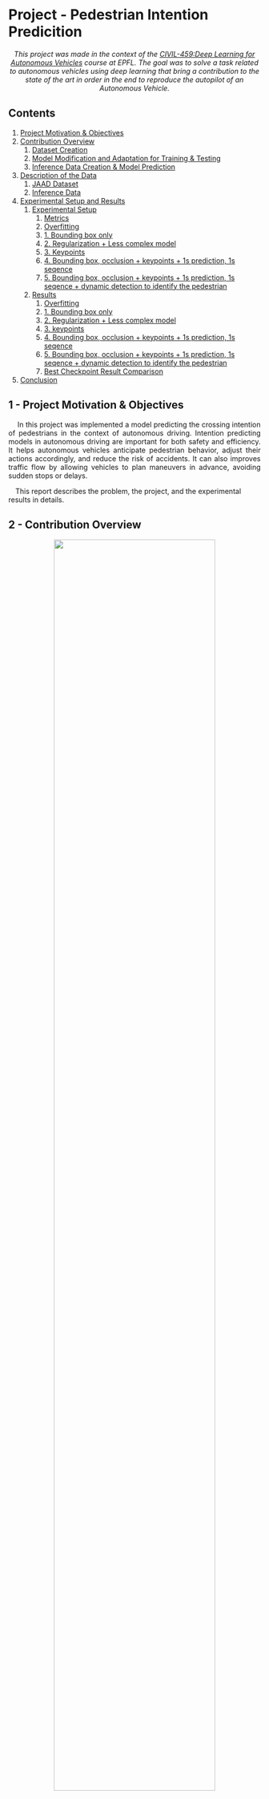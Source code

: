 # Project - Pedestrian Intention Predicition 

*<p style="text-align: center;">This project was made in the context of the [CIVIL-459:Deep Learning for Autonomous Vehicles](https://edu.epfl.ch/coursebook/en/deep-learning-for-autonomous-vehicles-CIVIL-459) course at EPFL. The goal was to solve a task related to autonomous vehicles using deep learning that bring a contribution to the state of the art in order in the end to reproduce the autopilot of an Autonomous Vehicle.</p>*

## Contents

1. [Project Motivation & Objectives](#1---project-motivation--objectives)
2. [Contribution Overview](#2---contribution-overview)
    1. [Dataset Creation](#21---dataset-creation)
    2. [Model Modification and Adaptation for Training & Testing](#22---model-modification-and-adaptation-for-training--testing)
    3. [Inference Data Creation & Model Prediction](#23---inference-data-creation--model-prediction)
3. [Description of the Data](#3---description-of-the-data)
    1. [JAAD Dataset](#31---jaad-dataset)
    2. [Inference Data](#32---inference-data)
4. [Experimental Setup and Results](#4---experimental-setup-and-results)
    1. [Experimental Setup](#41---experiments-setup)
        1. [Metrics](#411---metrics)
        2. [Overfitting](#412---overfitting)
        3. [1. Bounding box only](#1-bounding-box-only)
        4. [2. Regularization + Less complex model](#2-regularization--less-complex-model)
        5. [3. Keypoints](#3-keypoints)
        6. [4. Bounding box, occlusion + keypoints + 1s prediction, 1s seqence](#4-bounding-box-occlusion--keypoints--1s-prediction-1s-seqence)
        7. [5. Bounding box, occlusion + keypoints + 1s prediction, 1s seqence + dynamic detection to identify the pedestrian](#5-bounding-box-occlusion--keypoints--1s-prediction-1s-seqence--dynamic-detection-to-identify-the-pedestrian)
    2. [Results](#results)
        1. [Overfitting](#overfitting)
        2. [1. Bounding box only](#1-bounding-box-only-1)
        3. [2. Regularization + Less complex model](#2-regularization--less-complex-model-1)
        4. [3. keypoints](#3-keypoints-1)
        5. [4. Bounding box, occlusion + keypoints + 1s prediction, 1s seqence](#4-bounding-box-occlusion--keypoints--1s-prediction-1s-seqence-1)
        6. [5. Bounding box, occlusion + keypoints + 1s prediction, 1s seqence + dynamic detection to identify the pedestrian](#5-bounding-box-occlusion--keypoints--1s-prediction-1s-seqence--dynamic-detection-to-identify-the-pedestrian-1)
        7. [Best Checkpoint Result Comparison](#best-checkpoint-result-comparison)
5. [Conclusion](#conclusion)



## 1 - Project Motivation & Objectives

<div style="text-align: justify">&emsp; In this project was implemented a model predicting the crossing intention of pedestrians in the context of autonomous driving. Intention predicting models in autonomous driving are important for both safety and efficiency. It helps autonomous vehicles anticipate pedestrian behavior, adjust their actions accordingly, and reduce the risk of accidents. It can also improves traffic flow by allowing vehicles to plan maneuvers in advance, avoiding sudden stops or delays.</div>

&emsp;This report describes the problem, the project, and the experimental results in details.
## 2 - Contribution Overview

<p align="center">
    <img src="./images/Network_Architecture.jpg" width="80%" height="80%"/>
</p>

<div style="text-align: justify"> &emsp; To solve the problem we're assigned, we choose to base our model on the [MotionBert](https://github.com/Walter0807/MotionBERT), a current state of the art model for 3D pose estimation and action recognition. While some of those tasks are not directly related to our problem, we believe that the part of the model implemented for action recognition could be adapted to our problem. In this project, our contribution is to adatpt the already existing MotionBert model to take as input 2D keyposes and bounding boxes, and to predict Crossing/Not-Crossing.</div>

### 2.1 - Dataset Creation

<p align="center">
    <img src="./images/Dataset_Creation.jpg" width="30%" height="30%"/>
</p>


<div style="text-align: justify"> &emsp; Our Dataset is based on the JAAD Database, a video Database with annotations often used to train Deep Learning models in the context of autonomous driving. The motivations for choosing such a Database will be further developped in the next section. To get started, a first step was to understand the structure of the Database, and to get familiar with the annotations. As our model needs sequences of specific data only from relevant pedestrians, a new Dataset was created to best fit our needs. Most of the annotations provided by the Database were discarded only to keep a few such as bounding boxes and occlusion. The Dataset was then organized in sequences of 1 seconds, overlapping each other by 0.5 second to best capture the motion of the pedestrian. Since the JAAD model provides a label Crossing/Not-Crossing for each frame, a new label per sequence was created and assigned to the sequence if at least one frame of the sequence was labeled as Crossing.</div>

<div style="text-align: justify">&emsp; After training and testing the model only with the bounding boxes, it was realized that we would need much more data to get better, and more accurate results. To this end, keypoints of the pedestrians generated by OpenPifPaf for each JAAD video were added to the Dataset. In order to do so, and since the kypoints generation was a long process, a checkpoint file system was implemented to save the new keypoints after each video analyzed. In order to correspond the keypoints to the right JAAD bounding box, a cross check had to be implemented for each frame analized to make sure that the keypoints corresponded to the right bounding box.</div>

<div style="text-align: justify">&emsp; To better analyse the newly created Dataset, and the results of our model, specific functions were created to visualize the Dataset, and to get statistics on it. The Dataset was then split into a training set and a testing set, while making sure that all the sequences corresponding to the same video were in the same set to avoid prediction in the testing set of training data which would bias ou estimate of the accuracy.</div>

### 2.2 - Model Modification and Adaptation for Training & Testing

<p align="center">
    <img src="./images/Training.jpg" width="50%" height="50%"/>
</p>
 
<div style="text-align: justify">&emsp; To begin this part, time was spent to get acquainted with MotionBert and run main functions created for this specific model such as the training or the testing. This step was important to get a more precise idea the current structure and work needed, of the functions to implement to adapt to our needs, and the ones to get rid of.</div> 

<div style="text-align: justify">&emsp; To process and extract data from the Dataset pickle file previously created and intended for our model, we created new Dataset subclasses (for bounding boxes only, for keypoints only and for bounding boxes & 2D keypoints) returning the data in the right format for the training and testing DataLoader was created.</div>

<div style="text-align: justify">&emsp; A new training file was created implementing the important training, validating and evaluating function (to respectively train, test and evaluate the network). This training file was modified to take into account the new Dataset subclasses, and a new specific configuration file JAAD_train.yaml previously created to store the network specifications and choosen training parameters. 

In the training function we implemented a system to save the latest_epoch checkpoint, in order to be able to resume to it whenever we wanted, and a system that saves the best checkpoint (the one with the best accuracy).

We also used tensorboard to create logs monitoring 3 metrics : the loss, the accuracy and the f1-score, this way we can use the tensorboard interface to visualizate the evolution of those score through the epoch for both training and testing.

Finally we also used tensorboard to create a model visualization in order to explore freely in a visual interface the characteristic and structure of the model.</div> 

### 2.3 - Inference Data Creation & Model Prediction

<p align="center">
    <img src="./images/Inference.jpg" width="50%" height="50%"/>
</p>

<div style="text-align: justify">&emsp; In order to run inference, the created model needs as input 2D keypoints, bounding boxes and occlusion. Since this is not provided in the video for inference, it had to be created. To generate this data, a new function was created to run OpenPifPaf on the video, and to store the generated keypoints and bounding boxes in a pickle file, and the keypoints are then processed in another function to best adapt to the model's input.</div>

<div style="text-align: justify">&emsp; A new inference file (containing the above functions) was created to make predictions on any video, and the to save them in a json file. This file was also modified to support a new Dataset subclasses KPInfDataset loading the pickle file storing the inference data extracted from the inference video. This file allows to run the model on the processed inference data, and to save the predictions with their correspondant pedestrian bounding box in a json file.</div>

<div style="text-align: justify">&emsp; To visualize and better evaluate the results of the inference, a new function was created to draw the bounding boxes on the video with the predicted labels, and to save it as a new video. To do, this function takes as input the inference video, and the json file containing the predictions.</div>

## 3 - Description of the Data

### 3.1 - JAAD Dataset

The pickle datafile contaning the JAAD dataset processed for our model has the following dictionnary structure:
``` 
'annotations': 
    'vid_id'(str): 
        'num_frames':               int
        'width':                    int
        'height':                   int
        'ped_annotations':          list (dict)
            'ped_id'(str):              list (dict)
                'old_id':                   str
                'frames':                   list (int)
                'occlusion':                list (int)
                'bbox':                     list ([x1 (float), y1 (float), x2 (float), y2 (float)])
                '2dkp':                     list (array(array))
                'cross':                    int
'split': 
    'train_ID':     list (str)
    'test_ID':      list (str)
'ckpt': str
'seq_per_vid': list (int)
```

Dictionnary keys :
- `'annotations'` - list of video dictionnaries used for training and testing the model
- `'vid_id' (str)` - dictionnary of the properties for the video `'vid_id'`
- `'width'` - width of the video `'vid_id'`
- `'height'` - height of the video `'vid_id'`
- `'ped_annotations' (str)` - list of pedestrians in the video `'vid_id'`
- `'ped_id (str)'` - list of sequences annotations dictionnaries for pedestrian `'ped_id (str)'`
- `'old_id'` - default `'old_id'` from the JAAD Database
- `'frames'` - list of frame number relative to the video `'vid_id'` contained in the current sequence
- `'occlusion'` - list of occlusion for all the frames contained in the current sequence containing the frames `'frames'`
- `'bbox'` - list of bounding boxes for all the frames contained in the current sequence containing the frames `'frames'`
- `'2dkp'` - list of arrays of 2D keypoints for all the frames contained in the current sequence containing the frames `'frames'`
- `'cross'` - label cross (0 or 1) for the current sequence containing the frames `'frames'`
- `'split'` - dictionnary with the `'train_ID'` and `'test_ID'`
- `'train_ID'` - list of `'vid_id'` contained in the training set (80% of the data)
- `'test_ID'` - list of `'vid_id'` contained in the testing set (20% of the data)
- `'ckpt'` - last `'vid_id'` that was being processed
- `'seq_per_vid'` - list of number of sequences per video for all videos


### 3.2 - Inference Data

Dictionary structure:
```
'vid_id':           str
'num_seq':          int
'forecast_step':    int
'nbr_frame_seq':    int
'total_frame_vid':  int
'width':            int
'height':           int
'per_seq_ped':      list (list (int))
'ped_annotations':      list (dict) 
    'frames':               list (int)
    'occlusion':            list (int)
    'bbox':                 list ([x1 (float), y1 (float), x2 (float), y2 (float)])
    '2dkp':                 list (array(array))
```

Dictionnary keys :
- `'vid_id'` - filename of the inference video without extension
- `'num_seq'` - number of sequences created
- `'forecast_step'` - overlap step between sequences
- `'nbr_frame_seq'` - number of frames per sequences
- `'total_frame_vid'` - total number of frames in the video
- `'width'` - width of the inference video
- `'height'` - height of the inference video
- `'per_seq_ped'` - list of list of index of pedestrian for each sequence
- `'ped_annotations'` - list of pedestrians in the inference video
- `'frames'` - list of frame number relative to the inference video contained in the current sequence of the current pedestrian
- `'occlusion'` - list of occlusion for the current pedestrian for all the frames contained in the current sequence containing the frames `'frames'`
- `'bbox'` - list of bounding boxes for the current pedestrian for all the frames contained in the current sequence containing the frames `'frames'`
- `'2dkp'` - list of arrays of 2D keypoints for the current pedestrian for all the frames contained in the current sequence containing the frames `'frames'`


## 4 - Experimental Setup and Results

<div style="text-align: justify">&emsp; During the conception of this project, we had to make some experiments to find the best model for our problem. This section will describe the experiments we made and the results we obtained.</div>

### 4.1 - Experiments Setup

#### 4.1.1 - Metrics

&emsp; To evaluate the performances of our model, **three main metrics** were used: the ***loss***, the ***accuracy*** and the ***F1 score***.

<div style="text-align: justify">&emsp;The loss is computed by the model during both the training and the testing. We compute a CrossEntropyLoss for our model. The accuracy is the percentage of correct prediction made by the model both on the training set and the testing set. To make the prediction we choose the class (crossing or not crossing) that get the highest softmax probability. This way of computing the loss and accuracy may create what we observe in the result : the fact that for the training the loss increase but the accuracy stays pretty much constant. The F1 score is the harmonic mean of the precision and recall. The precision is the percentage of correct positive prediction made by the model. The recall is the percentage of positive prediction made by the model that are correct. We compute the F1 measure also on the training and testing set. However we start using the F1 measure latter in the experimental process so for the 2 first experiment, we don't have f1-score data</div>

#### 4.1.2 - Overfitting 

<div style="text-align: justify">&emsp; To make sure our system could model the problem, we first made sure that it was able to overfit a small portion of the training set. A small training set of 10 sequences was used and the model was trained for 20 epochs. It was observed that the model was able to overfit the training set, and it was thus concluded that data could be modeled by our system.</div>

#### 1. Bounding box only
<div style="text-align: justify">&emsp; The first idea we had was to trying to give to the model only the bounding boxes of the pedestrian. It contains the position of the pedestrian in the image, thus we thought that it could be enough for the model to predict the crossing intention (most of the time the car has a camera from the point of view of the driver then the relative position of a pedestrian in the image could be good enough to predict his intention).
We used scitas and google collab to generate the Dataset and train the model. We also used the same hypeparameters as the one used in the original paper and we juste changed the dimension of the input and output of the network.</div>

#### 2. Regularization + Less complex model
<div style="text-align: justify">&emsp; The result of the first experiment was satisfying. However it was quickly overfitting thus we thought that the model was maybe too complex for our problem. We decided to use a less complex model and to add some regularization.</div>

<div style="text-align: justify">&emsp; To do so, we looked into the structure of the model in the original paper and using tensorboard visualization and we noticed that the model was composed of 5 blocks of spatial and temporal encoding layers in the original architecture. This seems to be too much taking into account the fact that with only the bounding box as input, the model has less information to process. We decided to reduce the number of blocks to 2. We also added some regularization to the model by increasing the weight decay and the dropout rate.</div>

#### 3. Keypoints
<div style="text-align: justify">&emsp; The second experiment shows encouraging result, but we wanted to try improving the accuracy even more. Thus we decided to give more information to the model and we decided to use 2D pose keypoints to the input of the model. As we don't have keypoints in JAAD, we used openpifpaf to estimate them for all the videos.</div>

<div style="text-align: justify">&emsp;We thought that it could help the model to better understand the position of the pedestrian, more specificaly the model would be then able to understand aspect of the pedestrian like when it looks or notices the car, the way his body is oriented, etc. Moreover, the structure of MotionBert was originally trained to use keypoints as input, so we thought that it could be a good idea to use them.</div>

#### 4. Bounding box, occlusion + keypoints + 1s prediction, 1s seqence:
<div style="text-align: justify">&emsp;The third experiment achieved a better accuracy and a good f1-score. However, we noticed that some for frame for different pedestrians openpifpaf wasn't able to detect the pose and thus the model didn't had information even on the location of the pedestrian for those frames. We then thought that a good idea would be to provide the ground thruth bounding boxes given in the JAAD dataset to the model. We also provided the model the occlusion score, so it can have more informations about why keypoints could be occluded and it can learn when to focus on the bounding box.</div>

<div style="text-align: justify">&emsp; We also tried to increase the prediction fame to 1 second in the future instead of 0.5 second. We thought that it could help the model to better understand the intention of the pedestrian and we try to use 1 second for prediction instead of 2 second, to allow the model to generalize better</div>

#### 5. Bounding box, occlusion + keypoints + 1s prediction, 1s seqence + dynamic detection to identify the pedestrian:

<div style="text-align: justify">&emsp; As a last experiment result were less good that what we previously add, we decided to try to use a dynamic detection to identify the pedestrian in the video, instead of the constant method we were using, in order to reduce the potential error we could have in the identification of the pedestrian. Before that the usage of a constant threshold to identify the correspondancy between the bouding box given by JAAD and the keypoints given by openpifpaf may cause error in the identification process. To solve that, we used the dynamic distances between keypoints and bounding boxes to identify the pedestrian.</div>

### Results

#### Overfitting :

![overfitting](./images/overfitting.png)

As we can see on the plot, the model is able to overfit on a little training set. We achieved an accuracy of 100%, F1 of 1 and a loss of 0. This is a good sign that the model is able to learn.

#### 1. Bounding box only

- <u>during training :</u>

![training plot 1](./images/exp1.png)

- <u>discussion :</u> 

<div style="text-align: justify">&emsp;The result are pretty satisfying for a first experiment. We're able to achieve an accuracy of 70 % in average only with the bounding box. However, we can see that the model is overfitting very quickly. We think that it's because the model is too complex for the low complexity input.</div> 

<div style="text-align: justify">&emsp;For the next experiment we decided to try to reduce the complexity of the model and to add some regularization in order to try solving the overfitting problem.</div>

#### 2. Regularization + Less complex model

- <u>during training :</u>

![training plot 2](./images/exp2.png)

- <u>discussion :</u> 

<div style="text-align: justify">&emsp; As we can see on the result, We achieve to reduce the overfitting of the model by doing this (training accuracy around 75% instead of 82% at the epoch 50) and we even increased the accuracy on the testing set.</div>

<div style="text-align: justify">&emsp; As a next step we thought that giving the model more information could help him to better understand the problem. Thus we decided to try to give him the keypoints of the pedestrian.</div>


#### 3. keypoints

- <u>during training :</u>

![training plot 3](./images/exp3.png)

- <u>discussion :</u>

<div style="text-align: justify">&emsp; The result shows us significant improvement by using 2D keypoint instead of the bounding boxes, we managed to achieve better average and final accuracy and the loss is better. We start monitoring the f1-score and we can see that it is also a satisfying.</div>

<div style="text-align: justify">&emsp; However we noticed in the dataset that some of the pedestrian keypoints are not present on certain frame, the model we use didn't manage to detect them, so as a next improvement we wanted to try to add the bbox with the keypoints.</div>

#### 4. Bounding box, occlusion + keypoints + 1s prediction, 1s sequence

- <u>during training :</u>

![training plot 4](./images/exp4.png)

- <u>discussion :</u> 

<div style="text-align: justify">&emsp;As we can see in the result, this experiment didn't bring any improvement, it even perform less good than with just the keypoints. We think that this can be caused by the fact that originally, the purpose of bringing the bounding box was that the model may be able to have informations even when openepifpaf doesn't detect keypoints. However if the detection gives wrong keypoints, it can cause errors in the identification of the pedestrian or just comprehension errors for the model that can't learn to use the bounding box to estimate the position when he doesn't have the keypoints. For this reason we decided to try to use a dynamic detection to identify better which keypoints correspond to which pedestrians.</div>

#### 5. Bounding box, occlusion + keypoints + 1s prediction, 1s sequence + dynamic detection to identify the pedestrian

- <u>during training :</u>

![training plot 5](./images/exp5.png)

- <u>discussion :</u> 

<div style="text-align: justify">&emsp;As we can see on the result, we achieved the highest accuracy, and f1-score and the lowest loss with this experiment. Indeed for the best checkpoint we have, the mean accuracy and f1 measure seems to be impoved (0.7545 vs 0.7044 or 0.7442 for the accuracy and 0.6184 vs 0.5850 or 0.5949 for the f1 measure). We can thus see that the model is also able to generalize a bit better. Thus we can conclude that the dynamic detection is a good idea to improve the result of the model.</div>

#### Best Checkpoint Result Comparison :

| Experiment | Loss | Accuracy | F1 score |
|------------|------|----------|----------|
|     5      | 0.4954 | 0.7545 | 0.6184   |
|     4      | 0.5084 | 0.7044 | 0.5850   |
|     3      | 0.6488 | 0.7442 | 0.5949   |
|     2      | 0.5120 | 0.7503 |    -     |
|     1      | 0.5399 | 0.7255 |    -     |

## Conclusion

<div style="text-align: justify">&emsp; To conlude, the task/contribution we choosed was to create a deep learning application using MotionBert to predict the crossing intention of pedestrians in the context of autonomous driving. We tried and experimented different ideas to solve the problem and we managed to create a model that is able, even if it's not with an estonishing accuracy, to predict the crossing intention of pedestrians and that can make an inference on raw video data.</div>

<div style="text-align: justify">&emsp; However, the model is not able to generalize and tends to still overfit quickly the training set. We think that the problem comes from the fact that the Dataset is too small and we don't have ground truth keypoints. Indeed for a complex model like MotionBert, we have a very little amount of samples, even after cutting JAAD into sequences of 1 second. Moreover, we don't have ground truth keypoints, so we have to use openpifpaf to detect the keypoints and this can cause some errors in the identification of the pedestrian. We think that if we had a bigger Dataset with ground truth keypoints, we could have a better model.</div>

#### Further improvements :

<div style="text-align: justify">&emsp; We still think that our application have a great potential and that it could be improved in many ways. Here are some ideas that we think could improve the performances of our model :</div>

- Use a **bigger Dataset** like the PIE Dataset that contains a lot more samples and video time than JAAD or use a Dataset that contains ground truth keypoint.
- Use **semi-supervised learning** to use the unlabeled data of the JAAD Dataset (or PIE Dataset) to train the model, allowing it to generalize better and to create a pre-knowledge on what is a pedestrian and how it behaves (we could try for example to first predict his displacement and then his crossing intention).
- Use **semi-supervised learning** on a another Dataset to pretrain the model and then fine-tune it on JAAD or PIE. If we take the example of MotionBert we could train first our model to predict the 3D pose of a person from a 2D pose, this way it would get an deeper understanding on the what is a pose, and then fine-tune it to predict the crossing intention of a pedestrian.
- Try to **improve the detection step** of the pose with openpifpaf on the video. Indeed, we noticed that the keypoints given by openpifpaf are not always correct and that it can cause some errors in the identification of the pedestrian. We could try to solve this problem by finding ways to ensure the best detection possible.
